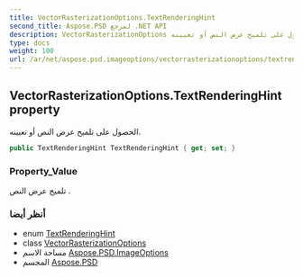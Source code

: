 ```yaml
---
title: VectorRasterizationOptions.TextRenderingHint
second_title: Aspose.PSD لمرجع .NET API
description: VectorRasterizationOptions ملكية. الحصول على تلميح عرض النص أو تعيينه.
type: docs
weight: 100
url: /ar/net/aspose.psd.imageoptions/vectorrasterizationoptions/textrenderinghint/
---
```

## VectorRasterizationOptions.TextRenderingHint property

الحصول على تلميح عرض النص أو تعيينه.

```csharp
public TextRenderingHint TextRenderingHint { get; set; }
```

### Property_Value

تلميح عرض النص .

### أنظر أيضا

* enum [TextRenderingHint](../../../aspose.psd/textrenderinghint/)
* class [VectorRasterizationOptions](../)
* مساحة الاسم [Aspose.PSD.ImageOptions](../../vectorrasterizationoptions/)
* المجسم [Aspose.PSD](../../../)



